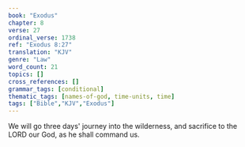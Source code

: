 ```yaml
---
book: "Exodus"
chapter: 8
verse: 27
ordinal_verse: 1738
ref: "Exodus 8:27"
translation: "KJV"
genre: "Law"
word_count: 21
topics: []
cross_references: []
grammar_tags: [conditional]
thematic_tags: [names-of-god, time-units, time]
tags: ["Bible","KJV","Exodus"]
---
```

We will go three days' journey into the wilderness, and sacrifice to the LORD our God, as he shall command us.
